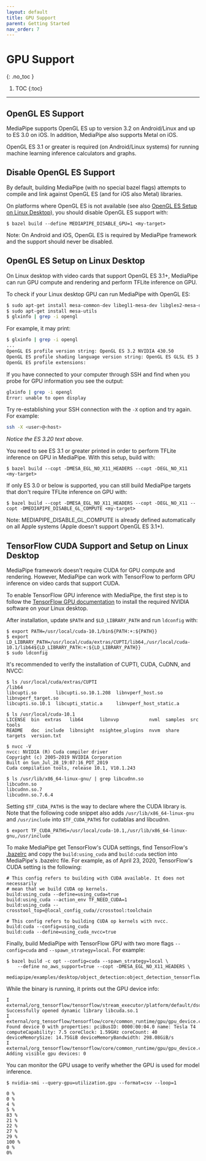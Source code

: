 ```yaml
---
layout: default
title: GPU Support
parent: Getting Started
nav_order: 7
---
```


# GPU Support
{: .no_toc }

1. TOC
{:toc}
---

## OpenGL ES Support

MediaPipe supports OpenGL ES up to version 3.2 on Android/Linux and up to ES 3.0
on iOS. In addition, MediaPipe also supports Metal on iOS.

OpenGL ES 3.1 or greater is required (on Android/Linux systems) for running
machine learning inference calculators and graphs.

## Disable OpenGL ES Support

By default, building MediaPipe (with no special bazel flags) attempts to compile
and link against OpenGL ES (and for iOS also Metal) libraries.

On platforms where OpenGL ES is not available (see also
[OpenGL ES Setup on Linux Desktop](#opengl-es-setup-on-linux-desktop)), you
should disable OpenGL ES support with:

```
$ bazel build --define MEDIAPIPE_DISABLE_GPU=1 <my-target>
```

Note: On Android and iOS, OpenGL ES is required by MediaPipe framework and the
support should never be disabled.

## OpenGL ES Setup on Linux Desktop

On Linux desktop with video cards that support OpenGL ES 3.1+, MediaPipe can run
GPU compute and rendering and perform TFLite inference on GPU.

To check if your Linux desktop GPU can run MediaPipe with OpenGL ES:

```bash
$ sudo apt-get install mesa-common-dev libegl1-mesa-dev libgles2-mesa-dev
$ sudo apt-get install mesa-utils
$ glxinfo | grep -i opengl
```

For example, it may print:

```bash
$ glxinfo | grep -i opengl
...
OpenGL ES profile version string: OpenGL ES 3.2 NVIDIA 430.50
OpenGL ES profile shading language version string: OpenGL ES GLSL ES 3.20
OpenGL ES profile extensions:
```

If you have connected to your computer through SSH and find when you probe for
GPU information you see the output:

```bash
glxinfo | grep -i opengl
Error: unable to open display
```

Try re-establishing your SSH connection with the `-X` option and try again. For
example:

```bash
ssh -X <user>@<host>
```

*Notice the ES 3.20 text above.*

You need to see ES 3.1 or greater printed in order to perform TFLite inference
on GPU in MediaPipe. With this setup, build with:

```
$ bazel build --copt -DMESA_EGL_NO_X11_HEADERS --copt -DEGL_NO_X11 <my-target>
```

If only ES 3.0 or below is supported, you can still build MediaPipe targets that
don't require TFLite inference on GPU with:

```
$ bazel build --copt -DMESA_EGL_NO_X11_HEADERS --copt -DEGL_NO_X11 --copt -DMEDIAPIPE_DISABLE_GL_COMPUTE <my-target>
```

Note: MEDIAPIPE_DISABLE_GL_COMPUTE is already defined automatically on all Apple
systems (Apple doesn't support OpenGL ES 3.1+).

## TensorFlow CUDA Support and Setup on Linux Desktop

MediaPipe framework doesn't require CUDA for GPU compute and rendering. However,
MediaPipe can work with TensorFlow to perform GPU inference on video cards that
support CUDA.

To enable TensorFlow GPU inference with MediaPipe, the first step is to follow
the
[TensorFlow GPU documentation](https://www.tensorflow.org/install/gpu#software_requirements)
to install the required NVIDIA software on your Linux desktop.

After installation, update `$PATH` and `$LD_LIBRARY_PATH` and run `ldconfig`
with:

```
$ export PATH=/usr/local/cuda-10.1/bin${PATH:+:${PATH}}
$ export LD_LIBRARY_PATH=/usr/local/cuda/extras/CUPTI/lib64,/usr/local/cuda-10.1/lib64${LD_LIBRARY_PATH:+:${LD_LIBRARY_PATH}}
$ sudo ldconfig
```

It's recommended to verify the installation of CUPTI, CUDA, CuDNN, and NVCC:

```
$ ls /usr/local/cuda/extras/CUPTI
/lib64
libcupti.so       libcupti.so.10.1.208  libnvperf_host.so        libnvperf_target.so
libcupti.so.10.1  libcupti_static.a     libnvperf_host_static.a

$ ls /usr/local/cuda-10.1
LICENSE  bin  extras   lib64      libnvvp           nvml  samples  src      tools
README   doc  include  libnsight  nsightee_plugins  nvvm  share    targets  version.txt

$ nvcc -V
nvcc: NVIDIA (R) Cuda compiler driver
Copyright (c) 2005-2019 NVIDIA Corporation
Built on Sun_Jul_28_19:07:16_PDT_2019
Cuda compilation tools, release 10.1, V10.1.243

$ ls /usr/lib/x86_64-linux-gnu/ | grep libcudnn.so
libcudnn.so
libcudnn.so.7
libcudnn.so.7.6.4
```

Setting `$TF_CUDA_PATHS` is the way to declare where the CUDA library is. Note
that the following code snippet also adds `/usr/lib/x86_64-linux-gnu` and
`/usr/include` into `$TF_CUDA_PATHS` for cudablas and libcudnn.

```
$ export TF_CUDA_PATHS=/usr/local/cuda-10.1,/usr/lib/x86_64-linux-gnu,/usr/include
```

To make MediaPipe get TensorFlow's CUDA settings, find TensorFlow's
[.bazelrc](https://github.com/tensorflow/tensorflow/blob/master/.bazelrc) and
copy the `build:using_cuda` and `build:cuda` section into MediaPipe's .bazelrc
file. For example, as of April 23, 2020, TensorFlow's CUDA setting is the
following:

```
# This config refers to building with CUDA available. It does not necessarily
# mean that we build CUDA op kernels.
build:using_cuda --define=using_cuda=true
build:using_cuda --action_env TF_NEED_CUDA=1
build:using_cuda --crosstool_top=@local_config_cuda//crosstool:toolchain

# This config refers to building CUDA op kernels with nvcc.
build:cuda --config=using_cuda
build:cuda --define=using_cuda_nvcc=true
```

Finally, build MediaPipe with TensorFlow GPU with two more flags `--config=cuda`
and `--spawn_strategy=local`. For example:

```
$ bazel build -c opt --config=cuda --spawn_strategy=local \
    --define no_aws_support=true --copt -DMESA_EGL_NO_X11_HEADERS \
    mediapipe/examples/desktop/object_detection:object_detection_tensorflow
```

While the binary is running, it prints out the GPU device info:

```
I external/org_tensorflow/tensorflow/stream_executor/platform/default/dso_loader.cc:44] Successfully opened dynamic library libcuda.so.1
I external/org_tensorflow/tensorflow/core/common_runtime/gpu/gpu_device.cc:1544] Found device 0 with properties: pciBusID: 0000:00:04.0 name: Tesla T4 computeCapability: 7.5 coreClock: 1.59GHz coreCount: 40 deviceMemorySize: 14.75GiB deviceMemoryBandwidth: 298.08GiB/s
I external/org_tensorflow/tensorflow/core/common_runtime/gpu/gpu_device.cc:1686] Adding visible gpu devices: 0
```

You can monitor the GPU usage to verify whether the GPU is used for model
inference.

```
$ nvidia-smi --query-gpu=utilization.gpu --format=csv --loop=1

0 %
0 %
4 %
5 %
83 %
21 %
22 %
27 %
29 %
100 %
0 %
0%
```
